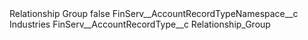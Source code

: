 <?xml version="1.0" encoding="UTF-8"?>
<CustomMetadata xmlns="http://soap.sforce.com/2006/04/metadata" xmlns:xsi="http://www.w3.org/2001/XMLSchema-instance" xmlns:xsd="http://www.w3.org/2001/XMLSchema">
    <label>Relationship Group</label>
    <protected>false</protected>
    <values>
        <field>FinServ__AccountRecordTypeNamespace__c</field>
        <value xsi:type="xsd:string">Industries</value>
    </values>
    <values>
        <field>FinServ__AccountRecordType__c</field>
        <value xsi:type="xsd:string">Relationship_Group</value>
    </values>
</CustomMetadata>
